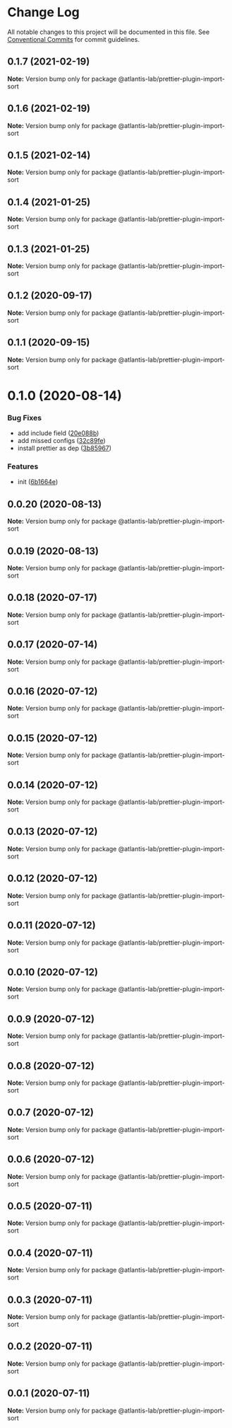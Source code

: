 # Change Log

All notable changes to this project will be documented in this file.
See [Conventional Commits](https://conventionalcommits.org) for commit guidelines.

## 0.1.7 (2021-02-19)

**Note:** Version bump only for package @atlantis-lab/prettier-plugin-import-sort





## 0.1.6 (2021-02-19)

**Note:** Version bump only for package @atlantis-lab/prettier-plugin-import-sort





## 0.1.5 (2021-02-14)

**Note:** Version bump only for package @atlantis-lab/prettier-plugin-import-sort





## 0.1.4 (2021-01-25)

**Note:** Version bump only for package @atlantis-lab/prettier-plugin-import-sort





## 0.1.3 (2021-01-25)

**Note:** Version bump only for package @atlantis-lab/prettier-plugin-import-sort





## 0.1.2 (2020-09-17)

**Note:** Version bump only for package @atlantis-lab/prettier-plugin-import-sort





## 0.1.1 (2020-09-15)

**Note:** Version bump only for package @atlantis-lab/prettier-plugin-import-sort





# 0.1.0 (2020-08-14)


### Bug Fixes

* add include field ([20e088b](https://github.com/Atlantis-Lab/config/commit/20e088baa27da581b1fd1586cb0eabc1f0ca4300))
* add missed configs ([32c89fe](https://github.com/Atlantis-Lab/config/commit/32c89fe61308ff21d1f7e44eab910ea5a8442597))
* install prettier as dep ([3b85967](https://github.com/Atlantis-Lab/config/commit/3b8596763dc81f917c7b0390a5ef6b32bc3e916b))


### Features

* init ([6b1664e](https://github.com/Atlantis-Lab/config/commit/6b1664e98bc44d90ac6cbfb10454ef065f866497))





## 0.0.20 (2020-08-13)

**Note:** Version bump only for package @atlantis-lab/prettier-plugin-import-sort





## 0.0.19 (2020-08-13)

**Note:** Version bump only for package @atlantis-lab/prettier-plugin-import-sort





## 0.0.18 (2020-07-17)

**Note:** Version bump only for package @atlantis-lab/prettier-plugin-import-sort





## 0.0.17 (2020-07-14)

**Note:** Version bump only for package @atlantis-lab/prettier-plugin-import-sort





## 0.0.16 (2020-07-12)

**Note:** Version bump only for package @atlantis-lab/prettier-plugin-import-sort





## 0.0.15 (2020-07-12)

**Note:** Version bump only for package @atlantis-lab/prettier-plugin-import-sort





## 0.0.14 (2020-07-12)

**Note:** Version bump only for package @atlantis-lab/prettier-plugin-import-sort





## 0.0.13 (2020-07-12)

**Note:** Version bump only for package @atlantis-lab/prettier-plugin-import-sort





## 0.0.12 (2020-07-12)

**Note:** Version bump only for package @atlantis-lab/prettier-plugin-import-sort





## 0.0.11 (2020-07-12)

**Note:** Version bump only for package @atlantis-lab/prettier-plugin-import-sort





## 0.0.10 (2020-07-12)

**Note:** Version bump only for package @atlantis-lab/prettier-plugin-import-sort





## 0.0.9 (2020-07-12)

**Note:** Version bump only for package @atlantis-lab/prettier-plugin-import-sort





## 0.0.8 (2020-07-12)

**Note:** Version bump only for package @atlantis-lab/prettier-plugin-import-sort





## 0.0.7 (2020-07-12)

**Note:** Version bump only for package @atlantis-lab/prettier-plugin-import-sort





## 0.0.6 (2020-07-12)

**Note:** Version bump only for package @atlantis-lab/prettier-plugin-import-sort





## 0.0.5 (2020-07-11)

**Note:** Version bump only for package @atlantis-lab/prettier-plugin-import-sort





## 0.0.4 (2020-07-11)

**Note:** Version bump only for package @atlantis-lab/prettier-plugin-import-sort





## 0.0.3 (2020-07-11)

**Note:** Version bump only for package @atlantis-lab/prettier-plugin-import-sort





## 0.0.2 (2020-07-11)

**Note:** Version bump only for package @atlantis-lab/prettier-plugin-import-sort





## 0.0.1 (2020-07-11)

**Note:** Version bump only for package @atlantis-lab/prettier-plugin-import-sort
